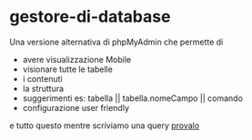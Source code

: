 # gestore-di-database
Una versione alternativa di phpMyAdmin che permette di 
* avere visualizzazione Mobile
* visionare tutte le tabelle
* i contenuti
* la struttura 
* suggerimenti es: tabella || tabella.nomeCampo || comando
* configurazione user friendly

e tutto questo mentre scriviamo una query 
[provalo](http://belingheri.altervista.org/data/index.php)
